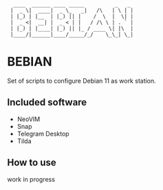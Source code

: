 ```
  ____  ______ ____ _____          _   _ 
 |  _ \|  ____|  _ \_   _|   /\   | \ | |
 | |_) | |__  | |_) || |    /  \  |  \| |
 |  _ <|  __| |  _ < | |   / /\ \ | . ` |
 | |_) | |____| |_) || |_ / ____ \| |\  |
 |____/|______|____/_____/_/    \_\_| \_|
```

# BEBIAN

Set of scripts to configure Debian 11 as work station.

## Included software

* NeoVIM
* Snap
* Telegram Desktop
* Tilda

## How to use

work in progress

